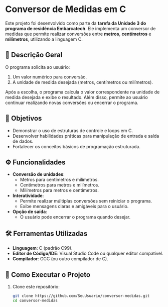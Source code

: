 # Conversor de Medidas em C

Este projeto foi desenvolvido como parte da **tarefa da Unidade 3 do programa de residência Embarcatech**. Ele implementa um conversor de medidas que permite realizar conversões entre **metros**, **centímetros** e **milímetros**, utilizando a linguagem C.

## 📝 Descrição Geral

O programa solicita ao usuário:  
1. Um valor numérico para conversão.  
2. A unidade de medida desejada (metros, centímetros ou milímetros).  

Após a escolha, o programa calcula o valor correspondente na unidade de medida desejada e exibe o resultado. Além disso, permite ao usuário continuar realizando novas conversões ou encerrar o programa.

## 🎯 Objetivos

- Demonstrar o uso de estruturas de controle e loops em C.  
- Desenvolver habilidades práticas para manipulação de entrada e saída de dados.  
- Fortalecer os conceitos básicos de programação estruturada.

## ⚙️ Funcionalidades

- **Conversão de unidades**:  
  - Metros para centímetros e milímetros.  
  - Centímetros para metros e milímetros.  
  - Milímetros para metros e centímetros.  
- **Interatividade**:  
  - Permite realizar múltiplas conversões sem reiniciar o programa.  
  - Exibe mensagens claras e amigáveis para o usuário.  
- **Opção de saída**:  
  - O usuário pode encerrar o programa quando desejar.  

## 🛠️ Ferramentas Utilizadas

- **Linguagem**: C (padrão C99).  
- **Editor de Código/IDE**: Visual Studio Code ou qualquer editor compatível.  
- **Compilador**: GCC (ou outro compilador de C).  

## 🚀 Como Executar o Projeto

1. Clone este repositório:
   ```bash
   git clone https://github.com/SeuUsuario/conversor-medidas.git
   cd conversor-medidas

